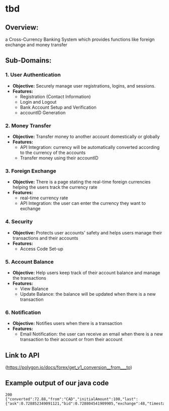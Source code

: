 # tbd
## Overview:
a Cross-Currency Banking System which provides functions like foreign exchange and money transfer

## Sub-Domains:
### 1. User Authentication
- **Objective:** Securely manage user registrations, logins, and sessions.
- **Features:**
    - Registration (Contact Information)
    - Login and Logout
    - Bank Account Setup and Verification
    - accountID Generation

### 2. Money Transfer
- **Objective:** Transfer money to another account domestically or globally
- **Features:**
    - API Integration: currency will be automatically converted according to the currency of the accounts
    - Transfer money using their accountID
      
### 3. Foreign Exchange
- **Objective:** There is a page stating the real-time foreign currencies helping the users track the currency rate
- **Features:**
    - real-time currency rate
    - API Integration: the user can enter the currency they want to exchange

### 4. Security
- **Objective:** Protects user accounts' safety and helps users manage their transactions and their accounts
- **Features:**
    - Access Code Set-up

### 5. Account Balance
- **Objective:** Help users keep track of their account balance and manage the transactions
- **Features:**
  - View Balance
  - Update Balance: the balance will be updated when there is a new transaction

### 6. Notification
- **Objective:** Notifies users when there is a transaction
- **Features:**
  - Email Notification: the user can receive an email when there is a new transaction to their account or from their account 

## Link to API
(https://polygon.io/docs/forex/get_v1_conversion__from___to)

## Example output of our java code
```
200
{"converted":72.88,"from":"CAD","initialAmount":100,"last":{"ask":0.728852349091121,"bid":0.728804541909905,"exchange":48,"timestamp":1697748283000},"request_id":"25e6c4982df1d1f9ffd0aa0d1c821a7e","status":"success","symbol":"CAD/USD","to":"USD"}
```
